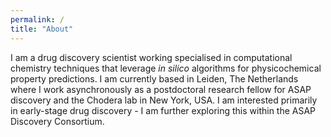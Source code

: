 ```yaml
---
permalink: /
title: "About"
---
```


I am a drug discovery scientist working specialised in computational chemistry techniques that leverage *in silico* algorithms for physicochemical property predictions. I am currently based in Leiden, The Netherlands where I work asynchronously as a postdoctoral research fellow for ASAP discovery and the Chodera lab in New York, USA. I am interested primarily in early-stage drug discovery - I am further exploring this within the ASAP Discovery Consortium.


